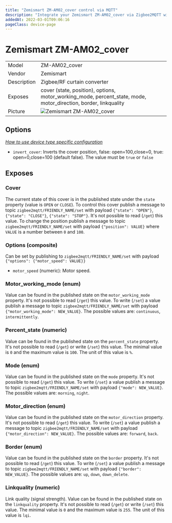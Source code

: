 ```yaml
---
title: "Zemismart ZM-AM02_cover control via MQTT"
description: "Integrate your Zemismart ZM-AM02_cover via Zigbee2MQTT with whatever smart home infrastructure you are using without the vendor's bridge or gateway."
addedAt: 2022-03-01T09:06:16
pageClass: device-page
---
```


<!-- !!!! -->
<!-- ATTENTION: This file is auto-generated through docgen! -->
<!-- You can only edit the "Notes"-Section between the two comment lines "Notes BEGIN" and "Notes END". -->
<!-- Do not use h1 or h2 heading within "## Notes"-Section. -->
<!-- !!!! -->

# Zemismart ZM-AM02_cover

|     |     |
|-----|-----|
| Model | ZM-AM02_cover  |
| Vendor  | Zemismart  |
| Description | Zigbee/RF curtain converter |
| Exposes | cover (state, position), options, motor_working_mode, percent_state, mode, motor_direction, border, linkquality |
| Picture | ![Zemismart ZM-AM02_cover](https://www.zigbee2mqtt.io/images/devices/ZM-AM02_cover.jpg) |


<!-- Notes BEGIN: You can edit here. Add "## Notes" headline if not already present. -->


<!-- Notes END: Do not edit below this line -->


## Options
*[How to use device type specific configuration](../zigbee2mqtt.io/docs/guide/configuration/devices-groups.md#specific-device-options)*

* `invert_cover`: Inverts the cover position, false: open=100,close=0, true: open=0,close=100 (default false). The value must be `true` or `false`


## Exposes

### Cover 
The current state of this cover is in the published state under the `state` property (value is `OPEN` or `CLOSE`).
To control this cover publish a message to topic `zigbee2mqtt/FRIENDLY_NAME/set` with payload `{"state": "OPEN"}`, `{"state": "CLOSE"}`, `{"state": "STOP"}`.
It's not possible to read (`/get`) this value.
To change the position publish a message to topic `zigbee2mqtt/FRIENDLY_NAME/set` with payload `{"position": VALUE}` where `VALUE` is a number between `0` and `100`.

### Options (composite)
Can be set by publishing to `zigbee2mqtt/FRIENDLY_NAME/set` with payload `{"options": {"motor_speed": VALUE}}`
- `motor_speed` (numeric): Motor speed. 

### Motor_working_mode (enum)
Value can be found in the published state on the `motor_working_mode` property.
It's not possible to read (`/get`) this value.
To write (`/set`) a value publish a message to topic `zigbee2mqtt/FRIENDLY_NAME/set` with payload `{"motor_working_mode": NEW_VALUE}`.
The possible values are: `continuous`, `intermittently`.

### Percent_state (numeric)
Value can be found in the published state on the `percent_state` property.
It's not possible to read (`/get`) or write (`/set`) this value.
The minimal value is `0` and the maximum value is `100`.
The unit of this value is `%`.

### Mode (enum)
Value can be found in the published state on the `mode` property.
It's not possible to read (`/get`) this value.
To write (`/set`) a value publish a message to topic `zigbee2mqtt/FRIENDLY_NAME/set` with payload `{"mode": NEW_VALUE}`.
The possible values are: `morning`, `night`.

### Motor_direction (enum)
Value can be found in the published state on the `motor_direction` property.
It's not possible to read (`/get`) this value.
To write (`/set`) a value publish a message to topic `zigbee2mqtt/FRIENDLY_NAME/set` with payload `{"motor_direction": NEW_VALUE}`.
The possible values are: `forward`, `back`.

### Border (enum)
Value can be found in the published state on the `border` property.
It's not possible to read (`/get`) this value.
To write (`/set`) a value publish a message to topic `zigbee2mqtt/FRIENDLY_NAME/set` with payload `{"border": NEW_VALUE}`.
The possible values are: `up`, `down`, `down_delete`.

### Linkquality (numeric)
Link quality (signal strength).
Value can be found in the published state on the `linkquality` property.
It's not possible to read (`/get`) or write (`/set`) this value.
The minimal value is `0` and the maximum value is `255`.
The unit of this value is `lqi`.


